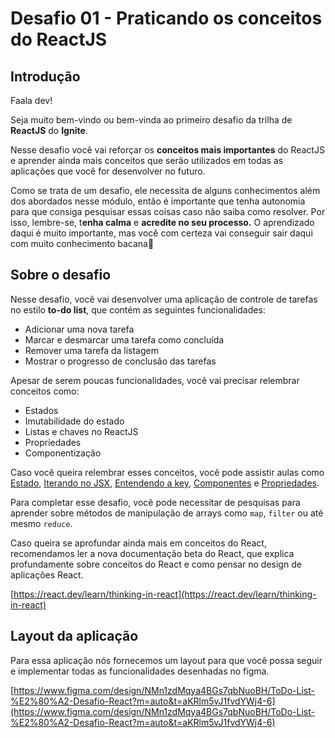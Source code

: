 # Desafio 01 - Praticando os conceitos do ReactJS

## Introdução

Faala dev!

Seja muito bem-vindo ou bem-vinda ao primeiro desafio da trilha de **ReactJS** do **Ignite**.

Nesse desafio você vai reforçar os **conceitos mais importantes** do ReactJS e aprender ainda mais conceitos que serão utilizados em todas as aplicações que você for desenvolver no futuro.

Como se trata de um desafio, ele necessita de alguns conhecimentos além dos abordados nesse módulo, então é importante que tenha autonomia para que consiga pesquisar essas coisas caso não saiba como resolver. Por isso, lembre-se, t**enha calma** e **acredite no seu processo.** O aprendizado daqui é muito importante, mas você com certeza vai conseguir sair daqui com muito conhecimento bacana💜

## Sobre o desafio

Nesse desafio, você vai desenvolver uma aplicação de controle de tarefas no estilo **to-do list**, que contém as seguintes funcionalidades:

- Adicionar uma nova tarefa
- Marcar e desmarcar uma tarefa como concluída
- Remover uma tarefa da listagem
- Mostrar o progresso de conclusão das tarefas

Apesar de serem poucas funcionalidades, você vai precisar relembrar conceitos como:

- Estados
- Imutabilidade do estado
- Listas e chaves no ReactJS
- Propriedades
- Componentização

Caso você queira relembrar esses conceitos, você pode assistir aulas como [Estado](https://app.rocketseat.com.br/node/chapter-i-6/group/os-motores-do-react/lesson/estado-1), [Iterando no JSX](https://app.rocketseat.com.br/node/chapter-i-6/group/os-motores-do-react/lesson/iterando-no-jsx), [Entendendo a key](https://app.rocketseat.com.br/node/chapter-i-6/group/os-motores-do-react/lesson/entendendo-a-key), [Componentes](https://app.rocketseat.com.br/node/chapter-i-6/group/iniciando-com-react/lesson/componentes-1) e [Propriedades](https://app.rocketseat.com.br/node/chapter-i-6/group/iniciando-com-react/lesson/propriedades-3).

Para completar esse desafio, você pode necessitar de pesquisas para aprender sobre métodos de manipulação de arrays como `map`, `filter` ou até mesmo `reduce`.

Caso queira se aprofundar ainda mais em conceitos do React, recomendamos ler a nova documentação beta do React, que explica profundamente sobre conceitos do React e como pensar no design de aplicações React.

[https://react.dev/learn/thinking-in-react](https://react.dev/learn/thinking-in-react)

## Layout da aplicação

Para essa aplicação nós fornecemos um layout para que você possa seguir e implementar todas as funcionalidades desenhadas no figma.

[https://www.figma.com/design/NMn1zdMqya4BGs7qbNuoBH/ToDo-List-%E2%80%A2-Desafio-React?m=auto&t=aKRlm5vJ1fvdYWj4-6](https://www.figma.com/design/NMn1zdMqya4BGs7qbNuoBH/ToDo-List-%E2%80%A2-Desafio-React?m=auto&t=aKRlm5vJ1fvdYWj4-6)
